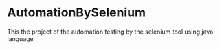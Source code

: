 # AutomationBySelenium
This the project of the automation testing by the selenium tool using java language
